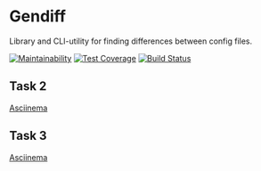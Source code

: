 # Gendiff

Library and CLI-utility for finding differences between config files.

[![Maintainability](https://api.codeclimate.com/v1/badges/a99a88d28ad37a79dbf6/maintainability)](https://codeclimate.com/github/zogreptile/project-lvl2-s305/maintainability)
[![Test Coverage](https://api.codeclimate.com/v1/badges/a99a88d28ad37a79dbf6/test_coverage)](https://codeclimate.com/github/zogreptile/project-lvl2-s305/test_coverage)
[![Build Status](https://travis-ci.org/zogreptile/project-lvl2-s305.svg?branch=master)](https://travis-ci.org/zogreptile/project-lvl2-s305)

## Task 2

[Asciinema](https://asciinema.org/a/nR6owUgiALOKNohr4X2ddvVAX)

## Task 3

[Asciinema](https://asciinema.org/a/j5f9S5SVXwK4jao1Gmbg4dbJs)